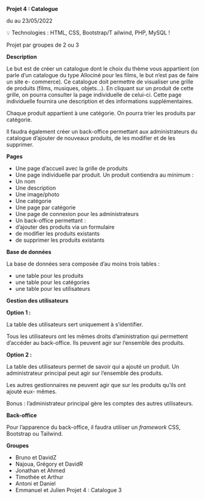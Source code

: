 ﻿**Projet 4 : Catalogue**

du au 23/05/2022

💡 Technologies : HTML, CSS, Bootstrap/T ailwind, PHP, MySQL !

Projet par groupes de 2 ou 3

**Description**

Le but est de créer un catalogue dont le choix du thème vous appartient (on parle d’un catalogue du type Allociné pour les films, le but n’est pas de faire un site e- commerce). Ce catalogue doit permettre de visualiser une grille de produits (films, musiques, objets...). En cliquant sur un produit de cette grille, on pourra consulter la page individuelle de celui-ci. Cette page individuelle fournira une description et des informations supplémentaires.

Chaque produit appartient à une catégorie. On pourra trier les produits par catégorie.

Il faudra également créer un back-office permettant aux administrateurs du catalogue d’ajouter de nouveaux produits, de les modifier et de les supprimer.

**Pages**

- Une page d’accueil avec la grille de produits
- Une page individuelle par produit. Un produit contiendra au minimum :
- Un nom
- Une description
- Une image/photo
- Une catégorie
- Une page par catégorie
- Une page de connexion pour les administrateurs
- Un back-office permettant :
- d’ajouter des produits via un formulaire
- de modifier les produits existants
- de supprimer les produits existants

**Base de données**

La base de données sera composée d’au moins trois tables :

- une table pour les produits
- une table pour les catégories
- une table pour les utilisateurs

**Gestion des utilisateurs**

**Option 1 :**

La table des utilisateurs sert uniquement à s’identifier.

Tous les utilisateurs ont les mêmes droits d’aministration qui permettent d’accéder au back-office. Ils peuvent agir sur l’ensemble des produits.

**Option 2 :**

La table des utilisateurs permet de savoir qui a ajouté un produit. Un administrateur principal peut agir sur l’ensemble des produits.

Les autres gestionnaires ne peuvent agir que sur les produits qu’ils ont ajouté eux- mêmes.

Bonus : l’administrateur principal gère les comptes des autres utilisateurs.

**Back-office**

Pour l’apparence du back-office, il faudra utiliser un *framework* CSS, Bootstrap ou Tailwind.

**Groupes**

- Bruno et DavidZ
- Najoua, Grégory et DavidR
- Jonathan et Ahmed
- Timothée et Arthur
- Antoni et Daniel
- Emmanuel et Julien
Projet 4 : Catalogue 3
